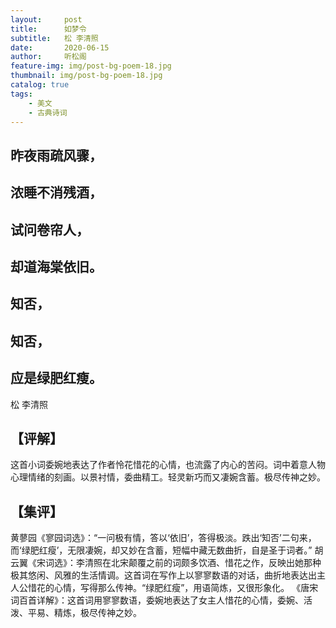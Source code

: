 ```yaml
---
layout:     post
title:      如梦令
subtitle:   松 李清照
date:       2020-06-15
author:     听松阁
feature-img: img/post-bg-poem-18.jpg
thumbnail: img/post-bg-poem-18.jpg
catalog: true
tags:
    - 美文
    - 古典诗词
---
```



## 昨夜雨疏风骤，
## 浓睡不消残酒，
## 试问卷帘人，
## 却道海棠依旧。
## 知否，
## 知否，
## 应是绿肥红瘦。

松 李清照

## 【评解】

这首小词委婉地表达了作者怜花惜花的心情，也流露了内心的苦闷。词中着意人物心理情绪的刻画。以景衬情，委曲精工。轻灵新巧而又凄婉含蓄。极尽传神之妙。

## 【集评】

黄蓼园《寥园词选》：“一问极有情，答以‘依旧’，答得极淡。跌出‘知否’二句来，而‘绿肥红瘦’，无限凄婉，却又妙在含蓄，短幅中藏无数曲折，自是圣于词者。”
胡云翼《宋词选》：李清照在北宋颠覆之前的词颇多饮酒、惜花之作，反映出她那种极其悠闲、风雅的生活情调。这首词在写作上以寥寥数语的对话，曲折地表达出主人公惜花的心情，写得那么传神。“绿肥红瘦”，用语简炼，又很形象化。
《唐宋词百首详解》：这首词用寥寥数语，委婉地表达了女主人惜花的心情，委婉、活泼、平易、精炼，极尽传神之妙。 
